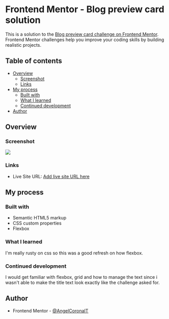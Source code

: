 # Frontend Mentor - Blog preview card solution

This is a solution to the [Blog preview card challenge on Frontend Mentor](https://www.frontendmentor.io/challenges/blog-preview-card-ckPaj01IcS). Frontend Mentor challenges help you improve your coding skills by building realistic projects.

## Table of contents

- [Overview](#overview)
  - [Screenshot](#screenshot)
  - [Links](#links)
- [My process](#my-process)
  - [Built with](#built-with)
  - [What I learned](#what-i-learned)
  - [Continued development](#continued-development)
- [Author](#author)

## Overview

### Screenshot

![](./screenshot.png)

### Links

- Live Site URL: [Add live site URL here](https://angelcoronait.github.io/FM-QRChallenge/)

## My process

### Built with

- Semantic HTML5 markup
- CSS custom properties
- Flexbox

### What I learned

I'm really rusty on css so this was a good refresh on how flexbox.

### Continued development

I would get familiar with flexbox, grid and how to manage the text since i wasn't able to make the title text look exactly like the challenge asked for.

## Author

- Frontend Mentor - [@AngelCoronaIT](https://www.frontendmentor.io/profile/AngelCoronaIT)
